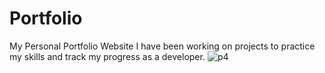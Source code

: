# Portfolio
My Personal Portfolio Website
I have been working on projects to practice my skills and track my progress as a developer.
![p4](https://user-images.githubusercontent.com/90318905/178304160-a69d4d4a-014c-43d4-8f29-1fb47f4564ea.png)

